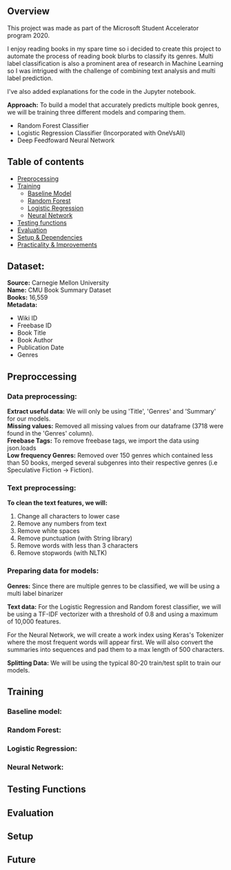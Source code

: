
## Overview
This project was made as part of the Microsoft Student Accelerator program 2020.

I enjoy reading books in my spare time so i decided to create this project to automate the process of reading book blurbs to classify its genres. Multi label classification is also a prominent area of research in Machine Learning so I was intrigued with the challenge of combining text analysis and multi label prediction. 

I've also added explanations for the code in the Jupyter notebook.

**Approach:** 
To build a model that accurately predicts multiple book genres, we will be training three different models and comparing them. 
 - Random Forest Classifier
 - Logistic Regression Classifier (Incorporated with OneVsAll)
 - Deep Feedfoward Neural Network

## Table of contents
* [Preprocessing](#preproccessing)
* [Training](#training)
   * [Baseline Model](#baseline-model)
  * [Random Forest](#random-forest)
  * [Logistic Regression](#logistic-regression)
  * [Neural Network](#neural-network)
* [Testing functions](#testing-functions)
* [Evaluation](#evaluation)
* [Setup & Dependencies](#setup)
*  [Practicality & Improvements](#future)

## Dataset:
**Source:** Carnegie Mellon University<br/>
**Name:** CMU Book Summary Dataset<br/>
**Books:** 16,559<br/>
**Metadata:**

 - Wiki ID
 - Freebase ID
 - Book Title
 - Book Author
 - Publication Date
 - Genres

## Preproccessing
### Data preprocessing:
**Extract useful data:** We will only be using 'Title', 'Genres' and 'Summary' for our models.<br/>
**Missing values:** Removed all missing values from our dataframe (3718 were found in the 'Genres' column).<br/>
**Freebase Tags:** To remove freebase tags, we import the data using json.loads<br/>
**Low frequency Genres:** Removed over 150 genres which contained less than 50 books, merged several subgenres into their respective genres (i.e Speculative Fiction -> Fiction).

### Text preprocessing:
**To clean the text features, we will:**

 1. Change all characters to lower case
 2. Remove any numbers from text
 3. Remove white spaces
 4. Remove punctuation (with String library)
 5. Remove words with less than 3 characters
 6. Remove stopwords (with NLTK)

### Preparing data for models:
**Genres:** Since there are multiple genres to be classified, we will be using a multi label binarizer 

**Text data:** For the Logistic Regression and Random forest classifier, we will be using a TF-IDF vectorizer with a threshold of 0.8 and using a maximum of 10,000 features. 

For the Neural Network, we will create a work index using Keras's Tokenizer where the most frequent words will appear first. We will also convert the summaries into sequences and pad them to a max length of 500 characters. 

**Splitting Data:** We will be using the typical 80-20 train/test split to train our models.

## Training
### Baseline model:

### Random Forest:

### Logistic Regression:

### Neural Network:

## Testing Functions

	
## Evaluation


## Setup 


## Future

